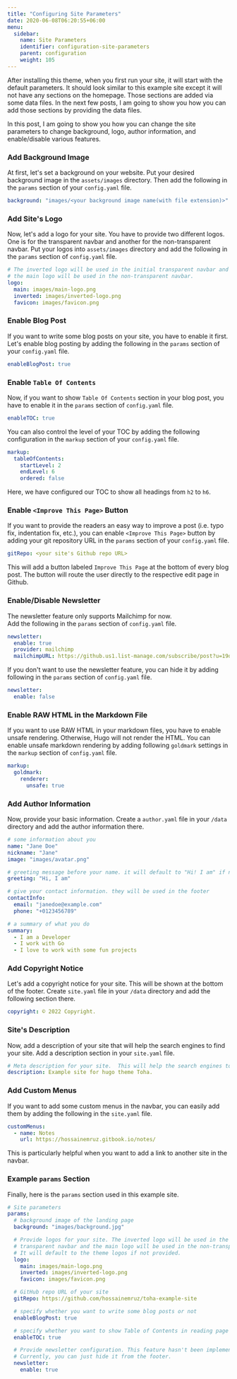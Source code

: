 ```yaml
---
title: "Configuring Site Parameters"
date: 2020-06-08T06:20:55+06:00
menu:
  sidebar:
    name: Site Parameters
    identifier: configuration-site-parameters
    parent: configuration
    weight: 105
---
```


After installing this theme, when you first run your site, it will start with the default parameters. It should look similar to this example site except it will not have any sections on the homepage. Those sections are added via some data files. In the next few posts, I am going to show you how you can add those sections by providing the data files.

In this post, I am going to show you how you can change the site parameters to change background, logo, author information, and enable/disable various features.

### Add Background Image

At first, let's set a background on your website. Put your desired background image in the `assets/images` directory. Then add the following in the `params` section of your `config.yaml` file.

```yaml
background: "images/<your background image name(with file extension)>"
```

### Add Site's Logo

Now, let's add a logo for your site. You have to provide two different logos. One is for the transparent navbar and another for the non-transparent navbar. Put your logos into `assets/images` directory and add the following in the `params` section of `config.yaml` file.

```yaml
# The inverted logo will be used in the initial transparent navbar and
# the main logo will be used in the non-transparent navbar.
logo:
  main: images/main-logo.png
  inverted: images/inverted-logo.png
  favicon: images/favicon.png
```

### Enable Blog Post

If you want to write some blog posts on your site, you have to enable it first. Let's enable blog posting by adding the following in the `params` section of your `config.yaml` file.

```yaml
enableBlogPost: true
```

### Enable `Table Of Contents`

Now, if you want to show `Table Of Contents` section in your blog post, you have to enable it in the `params` section of `config.yaml` file.

```yaml
enableTOC: true
```

You can also control the level of your TOC by adding the following configuration in the `markup` section of your `config.yaml` file.

```yaml
markup:
  tableOfContents:
    startLevel: 2
    endLevel: 6
    ordered: false
```

Here, we have configured our TOC to show all headings from `h2` to `h6`.

### Enable `<Improve This Page>` Button

If you want to provide the readers an easy way to improve a post (i.e. typo fix, indentation fix, etc.), you can enable `<Improve This Page>` button by adding your git repository URL in the `params` section of your `config.yaml` file.

```yaml
gitRepo: <your site's Github repo URL>
```

This will add a button labeled `Improve This Page` at the bottom of every blog post. The button will route the user directly to the respective edit page in Github.

### Enable/Disable Newsletter

The newsletter feature only supports Mailchimp for now.  
Add the following in the `params` section of `config.yaml` file.

```yaml
newsletter:
  enable: true
  provider: mailchimp
  mailchimpURL: https://github.us1.list-manage.com/subscribe/post?u=19de52a4603135aae97163fd8&amp;id=094a24c76e
```

If you don't want to use the newsletter feature, you can hide it by adding following in the `params` section of `config.yaml` file.

```yaml
newsletter:
  enable: false
```

### Enable RAW HTML in the Markdown File

If you want to use RAW HTML in your markdown files, you have to enable unsafe rendering. Otherwise, Hugo will not render the HTML. You can enable unsafe markdown rendering by adding following `goldmark` settings in the `markup` section of `config.yaml` file.

```yaml
markup:
  goldmark:
    renderer:
      unsafe: true
```

### Add Author Information

Now, provide your basic information. Create a `author.yaml` file in your `/data` directory and add the author information there.

```yaml
# some information about you
name: "Jane Doe"
nickname: "Jane"
image: "images/avatar.png"

# greeting message before your name. it will default to "Hi! I am" if not provided
greeting: "Hi, I am"

# give your contact information. they will be used in the footer
contactInfo:
  email: "janedoe@example.com"
  phone: "+0123456789"

# a summary of what you do
summary:
  - I am a Developer
  - I work with Go
  - I love to work with some fun projects
```

### Add Copyright Notice

Let's add a copyright notice for your site. This will be shown at the bottom of the footer. Create `site.yaml` file in your `/data` directory and add the following section there.

```yaml
copyright: © 2022 Copyright.
```

### Site's Description

Now, add a description of your site that will help the search engines to find your site. Add a description section in your `site.yaml` file.

```yaml
# Meta description for your site.  This will help the search engines to find your site.
description: Example site for hugo theme Toha.
```

### Add Custom Menus

If you want to add some custom menus in the navbar, you can easily add them by adding the following in the `site.yaml` file.

```yaml
customMenus:
  - name: Notes
    url: https://hossainemruz.gitbook.io/notes/
```

This is particularly helpful when you want to add a link to another site in the navbar.

### Example `params` Section

Finally, here is the `params` section used in this example site.

```yaml
# Site parameters
params:
  # background image of the landing page
  background: "images/background.jpg"

  # Provide logos for your site. The inverted logo will be used in the initial
  # transparent navbar and the main logo will be used in the non-transparent navbar.
  # It will default to the theme logos if not provided.
  logo:
    main: images/main-logo.png
    inverted: images/inverted-logo.png
    favicon: images/favicon.png

  # GitHub repo URL of your site
  gitRepo: https://github.com/hossainemruz/toha-example-site

  # specify whether you want to write some blog posts or not
  enableBlogPost: true

  # specify whether you want to show Table of Contents in reading page
  enableTOC: true

  # Provide newsletter configuration. This feature hasn't been implemented yet.
  # Currently, you can just hide it from the footer.
  newsletter:
    enable: true
```
